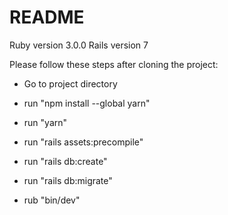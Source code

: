 # README


Ruby version 3.0.0
Rails version 7


Please follow these steps after cloning the project:



* Go to project directory

* run "npm install --global yarn"

* run "yarn"

* run "rails assets:precompile"

* run "rails db:create"

* run "rails db:migrate"

* rub "bin/dev"

